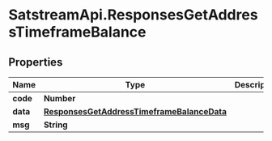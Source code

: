 # SatstreamApi.ResponsesGetAddressTimeframeBalance

## Properties
Name | Type | Description | Notes
------------ | ------------- | ------------- | -------------
**code** | **Number** |  | [optional] 
**data** | [**ResponsesGetAddressTimeframeBalanceData**](ResponsesGetAddressTimeframeBalanceData.md) |  | [optional] 
**msg** | **String** |  | [optional] 
